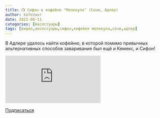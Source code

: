```yaml
---
title: 📺 Сифон в кофейне "Молекула" (Сочи, Адлер)
author: kofezavr
date: 2021-06-11
categories: [Аксессуары]
tags: [видео,аксессуары,сифон,кофейня молекула,сочи,адлер]
---
```

В Адлере удалось найти кофейню, в которой помимо привычных альтернативных способов заваривание был ещё и Кемекс, и Сифон!

<p><div class="youtube-wrapper"><iframe src="https://www.youtube.com/embed/a-4q-bhR9Bc?controls=0" title="YouTube video player" frameborder="0" allow="accelerometer; autoplay; clipboard-write; encrypted-media; gyroscope; picture-in-picture" allowfullscreen></iframe></div></p>

<a class="play" href="https://www.youtube.com/c/Coffeesaurus?sub_confirmation=1"><i class="fab fa-youtube"></i> Подписаться</a>